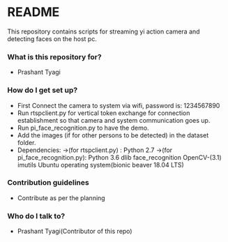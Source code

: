 # README #

This repository contains scripts for streaming yi action camera and detecting faces on the host pc.

### What is this repository for? ###

* Prashant Tyagi

### How do I get set up? ###

* First Connect the camera to system via wifi, password is: 1234567890
* Run rtspclient.py for vertical token exchange for connection establishment so that camera and system communication goes up.
* Run pi_face_recognition.py to have the demo.
* Add the images (if for other persons to be detected) in the dataset folder.
* Dependencies:
  ->(for rtspclient.py) : Python 2.7
  ->(for pi_face_recognition.py): 
  		Python 3.6
		dlib 
		face_recognition 
		OpenCV-(3.1) 
		imutils 
		Ubuntu operating system(bionic beaver 18.04 LTS)
  

### Contribution guidelines ###

* Contribute as per the planning

### Who do I talk to? ###

* Prashant Tyagi(Contributor of this repo)
